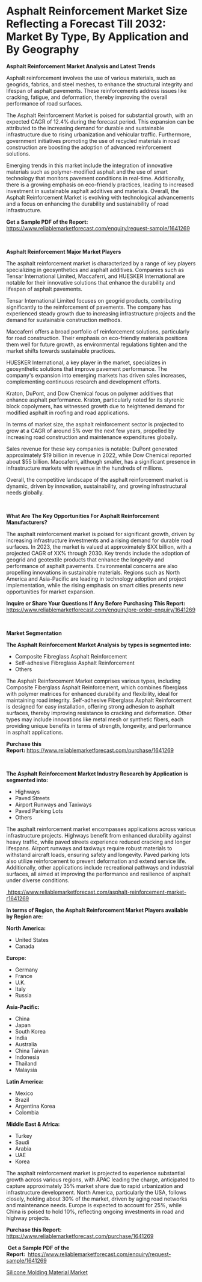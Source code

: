 <p><h1>Asphalt Reinforcement Market Size Reflecting a Forecast Till 2032: Market By Type, By Application and By Geography</h1></p><p><strong>Asphalt Reinforcement Market Analysis and Latest Trends</strong></p>
<p><p>Asphalt reinforcement involves the use of various materials, such as geogrids, fabrics, and steel meshes, to enhance the structural integrity and lifespan of asphalt pavements. These reinforcements address issues like cracking, fatigue, and deformation, thereby improving the overall performance of road surfaces. </p><p>The Asphalt Reinforcement Market is poised for substantial growth, with an expected CAGR of 12.4% during the forecast period. This expansion can be attributed to the increasing demand for durable and sustainable infrastructure due to rising urbanization and vehicular traffic. Furthermore, government initiatives promoting the use of recycled materials in road construction are boosting the adoption of advanced reinforcement solutions.</p><p>Emerging trends in this market include the integration of innovative materials such as polymer-modified asphalt and the use of smart technology that monitors pavement conditions in real-time. Additionally, there is a growing emphasis on eco-friendly practices, leading to increased investment in sustainable asphalt additives and materials. Overall, the Asphalt Reinforcement Market is evolving with technological advancements and a focus on enhancing the durability and sustainability of road infrastructure.</p></p>
<p><strong>Get a Sample PDF of the Report:&nbsp;</strong> <a href="https://www.reliablemarketforecast.com/enquiry/request-sample/1641269?utm_campaign=3491&utm_medium=2&utm_source=Github&utm_content=ia&utm_term=02042025&utm_id=asphalt-reinforcement">https://www.reliablemarketforecast.com/enquiry/request-sample/1641269</a></p>
<p>&nbsp;</p>
<p><strong>Asphalt Reinforcement Major Market Players</strong></p>
<p><p>The asphalt reinforcement market is characterized by a range of key players specializing in geosynthetics and asphalt additives. Companies such as Tensar International Limited, Maccaferri, and HUESKER International are notable for their innovative solutions that enhance the durability and lifespan of asphalt pavements.</p><p>Tensar International Limited focuses on geogrid products, contributing significantly to the reinforcement of pavements. The company has experienced steady growth due to increasing infrastructure projects and the demand for sustainable construction methods. </p><p>Maccaferri offers a broad portfolio of reinforcement solutions, particularly for road construction. Their emphasis on eco-friendly materials positions them well for future growth, as environmental regulations tighten and the market shifts towards sustainable practices.</p><p>HUESKER International, a key player in the market, specializes in geosynthetic solutions that improve pavement performance. The company's expansion into emerging markets has driven sales increases, complementing continuous research and development efforts.</p><p>Kraton, DuPont, and Dow Chemical focus on polymer additives that enhance asphalt performance. Kraton, particularly noted for its styrenic block copolymers, has witnessed growth due to heightened demand for modified asphalt in roofing and road applications.</p><p>In terms of market size, the asphalt reinforcement sector is projected to grow at a CAGR of around 5% over the next few years, propelled by increasing road construction and maintenance expenditures globally. </p><p>Sales revenue for these key companies is notable: DuPont generated approximately $19 billion in revenue in 2022, while Dow Chemical reported about $55 billion. Maccaferri, although smaller, has a significant presence in infrastructure markets with revenue in the hundreds of millions.</p><p>Overall, the competitive landscape of the asphalt reinforcement market is dynamic, driven by innovation, sustainability, and growing infrastructural needs globally.</p></p>
<p>&nbsp;</p>
<p><strong>What Are The Key Opportunities For Asphalt Reinforcement Manufacturers?</strong></p>
<p><p>The asphalt reinforcement market is poised for significant growth, driven by increasing infrastructure investments and a rising demand for durable road surfaces. In 2023, the market is valued at approximately $XX billion, with a projected CAGR of XX% through 2030. Key trends include the adoption of geogrid and geotextile products that enhance the longevity and performance of asphalt pavements. Environmental concerns are also propelling innovations in sustainable materials. Regions such as North America and Asia-Pacific are leading in technology adoption and project implementation, while the rising emphasis on smart cities presents new opportunities for market expansion.</p></p>
<p><strong>Inquire or Share Your Questions If Any Before Purchasing This Report:</strong> <a href="https://www.reliablemarketforecast.com/enquiry/pre-order-enquiry/1641269?utm_campaign=3491&utm_medium=2&utm_source=Github&utm_content=ia&utm_term=02042025&utm_id=asphalt-reinforcement">https://www.reliablemarketforecast.com/enquiry/pre-order-enquiry/1641269</a></p>
<p>&nbsp;</p>
<p><strong>Market Segmentation</strong></p>
<p><strong>The Asphalt Reinforcement Market Analysis by types is segmented into:</strong></p>
<p><ul><li>Composite Fibreglass Asphalt Reinforcement</li><li>Self-adhesive Fibreglass Asphalt Reinforcement</li><li>Others</li></ul></p>
<p><p>The Asphalt Reinforcement Market comprises various types, including Composite Fiberglass Asphalt Reinforcement, which combines fiberglass with polymer matrices for enhanced durability and flexibility, ideal for maintaining road integrity. Self-adhesive Fiberglass Asphalt Reinforcement is designed for easy installation, offering strong adhesion to asphalt surfaces, thereby improving resistance to cracking and deformation. Other types may include innovations like metal mesh or synthetic fibers, each providing unique benefits in terms of strength, longevity, and performance in asphalt applications.</p></p>
<p><strong>Purchase this Report:&nbsp;</strong><a href="https://www.reliablemarketforecast.com/purchase/1641269?utm_campaign=3491&utm_medium=2&utm_source=Github&utm_content=ia&utm_term=02042025&utm_id=asphalt-reinforcement">https://www.reliablemarketforecast.com/purchase/1641269</a></p>
<p>&nbsp;</p>
<p><strong>The Asphalt Reinforcement Market Industry Research by Application is segmented into:</strong></p>
<p><ul><li>Highways</li><li>Paved Streets</li><li>Airport Runways and Taxiways</li><li>Paved Parking Lots</li><li>Others</li></ul></p>
<p><p>The asphalt reinforcement market encompasses applications across various infrastructure projects. Highways benefit from enhanced durability against heavy traffic, while paved streets experience reduced cracking and longer lifespans. Airport runways and taxiways require robust materials to withstand aircraft loads, ensuring safety and longevity. Paved parking lots also utilize reinforcement to prevent deformation and extend service life. Additionally, other applications include recreational pathways and industrial surfaces, all aimed at improving the performance and resilience of asphalt under diverse conditions.</p></p>
<p><a href="https://www.reliablemarketforecast.com/asphalt-reinforcement-market-r1641269?utm_campaign=3491&utm_medium=2&utm_source=Github&utm_content=ia&utm_term=02042025&utm_id=asphalt-reinforcement">&nbsp;https://www.reliablemarketforecast.com/asphalt-reinforcement-market-r1641269</a></p>
<p><strong>In terms of Region, the Asphalt Reinforcement Market Players available by Region are:</strong></p>
<p>
    <p> <strong> North America: </strong>
        <ul>
            <li>United States</li>
            <li>Canada</li>
        </ul>
        </p> 
    <p> <strong> Europe: </strong>
        <ul>
            <li>Germany</li>
            <li>France</li>
            <li>U.K.</li>
            <li>Italy</li>
            <li>Russia</li>
        </ul>
        </p> 
    <p> <strong> Asia-Pacific: </strong>
        <ul>
            <li>China</li>
            <li>Japan</li>
            <li>South Korea</li>
            <li>India</li>
            <li>Australia</li>
            <li>China Taiwan</li>
            <li>Indonesia</li>
            <li>Thailand</li>
            <li>Malaysia</li>
        </ul>
        </p> 
    <p> <strong> Latin America: </strong>
        <ul>
            <li>Mexico</li>
            <li>Brazil</li>
            <li>Argentina Korea</li>
            <li>Colombia</li>
        </ul>
        </p> 
    <p> <strong> Middle East & Africa: </strong>
        <ul>
            <li>Turkey</li>
            <li>Saudi</li>
            <li>Arabia</li>
            <li>UAE</li>
            <li>Korea</li>
        </ul>
    </p>
    </p>
<p><p>The asphalt reinforcement market is projected to experience substantial growth across various regions, with APAC leading the charge, anticipated to capture approximately 35% market share due to rapid urbanization and infrastructure development. North America, particularly the USA, follows closely, holding about 30% of the market, driven by aging road networks and maintenance needs. Europe is expected to account for 25%, while China is poised to hold 10%, reflecting ongoing investments in road and highway projects.</p></p>
<p><strong>Purchase this Report: </strong><a href="https://www.reliablemarketforecast.com/purchase/1641269?utm_campaign=3491&utm_medium=2&utm_source=Github&utm_content=ia&utm_term=02042025&utm_id=asphalt-reinforcement">https://www.reliablemarketforecast.com/purchase/1641269</a></p>
<p>&nbsp;<strong>Get a Sample PDF of the Report:&nbsp;&nbsp;</strong><a href="https://www.reliablemarketforecast.com/enquiry/request-sample/1641269?utm_campaign=3491&utm_medium=2&utm_source=Github&utm_content=ia&utm_term=02042025&utm_id=asphalt-reinforcement">https://www.reliablemarketforecast.com/enquiry/request-sample/1641269</a></p>
<p><strong></strong></p>
<p><p><a href="https://github.com/marteionun0/Market-Research-Report-List-1/blob/main/silicone-molding-material-market.md?utm_campaign=3491&utm_medium=2&utm_source=Github&utm_content=ia&utm_term=02042025&utm_id=asphalt-reinforcement">Silicone Molding Material Market</a></p></p>